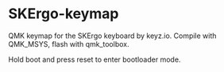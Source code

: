 # SKErgo-keymap

QMK keymap for the SKErgo keyboard by keyz.io. Compile with QMK_MSYS, flash with qmk_toolbox.

Hold boot and press reset to enter bootloader mode.
